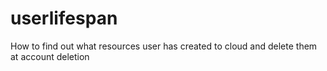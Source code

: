 # userlifespan
How to find out what resources user has created to cloud and delete them at account deletion
